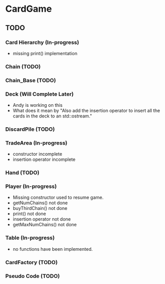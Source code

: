 # CardGame

## TODO

### Card Hierarchy (In-progress)
- missing print() implementation

### Chain (TODO)

### Chain_Base (TODO)

### Deck (Will Complete Later)
- Andy is working on this
- What does it mean by "Also add the insertion operator to insert all the cards in the deck to an std::ostream."

### DiscardPile (TODO)

### TradeArea (In-progress)
- constructor incomplete
- insertion operator incomplete

### Hand (TODO)

### Player (In-progress)
- Missing constructor used to resume game.
- getNumChains() not done
- buyThirdChain() not done
- print() not done
- insertion operator not done
- getMaxNumChains() not done

### Table (In-progress)
- no functions have been implemented.

### CardFactory (TODO)

### Pseudo Code (TODO)
